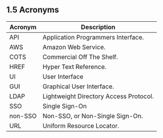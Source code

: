 ## 1.5 Acronyms

| Acronym | Description |
| ------------ | ------------ |
| API | Application Programmers Interface. |
| AWS | Amazon Web Service. |
| COTS | Commercial Off The Shelf. |
| HREF | Hyper Text Reference. |
| UI | User Interface |
| GUI | Graphical User Interface.|
| LDAP | Lightweight Directory Access Protocol. |
| SSO | Single Sign-On |
| non-SSO |  Non-SSO, or Non-Single Sign-On. |
| URL | Uniform Resource Locator. |
